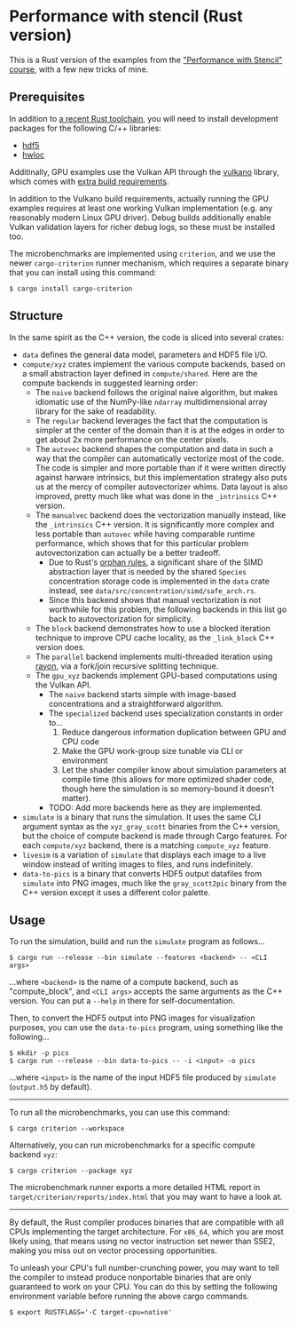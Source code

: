 # Performance with stencil (Rust version)

This is a Rust version of the examples from the ["Performance with Stencil"
course](https://lappweb.in2p3.fr/~paubert/PERFORMANCE_WITH_STENCIL/index.html),
with a few new tricks of mine.

## Prerequisites

In addition to [a recent Rust toolchain](https://www.rust-lang.org/learn/get-started),
you will need to install development packages for the following C/++ libraries:

- [hdf5](https://github.com/aldanor/hdf5-rust#compatibility)
- [hwloc](https://github.com/Ichbinjoe/hwloc2-rs#prerequisites)

Additinally, GPU examples use the Vulkan API through the
[vulkano](https://docs.rs/vulkano) library, which comes with [extra build
requirements](https://github.com/vulkano-rs/vulkano#setup-and-troubleshooting).

In addition to the Vulkano build requirements, actually running the GPU examples
requires at least one working Vulkan implementation (e.g. any reasonably modern
Linux GPU driver). Debug builds additionally enable Vulkan validation layers
for richer debug logs, so these must be installed too.

The microbenchmarks are implemented using `criterion`, and we use the newer
`cargo-criterion` runner mechanism, which requires a separate binary that you
can install using this command:

```
$ cargo install cargo-criterion
```

## Structure

In the same spirit as the C++ version, the code is sliced into several crates:

- `data` defines the general data model, parameters and HDF5 file I/O.
- `compute/xyz` crates implement the various compute backends, based on a small
  abstraction layer defined in `compute/shared`. Here are the compute backends
  in suggested learning order:
    * The `naive` backend follows the original naive algorithm, but makes
      idiomatic use of the NumPy-like `ndarray` multidimensional array library
      for the sake of readability.
    * The `regular` backend leverages the fact that the computation is simpler
      at the center of the domain than it is at the edges in order to get about
      2x more performance on the center pixels.
    * The `autovec` backend shapes the computation and data in such a way that
      the compiler can automatically vectorize most of the code. The code is
      simpler and more portable than if it were written directly against harware
      intrinsics, but this implementation strategy also puts us at the mercy of
      compiler autovectorizer whims. Data layout is also improved, pretty much
      like what was done in the `_intrinsics` C++ version.
    * The `manualvec` backend does the vectorization manually instead, like the
      `_intrinsics` C++ version. It is significantly more complex and less
      portable than `autovec` while having comparable runtime performance, which
      shows that for this particular problem autovectorization can actually be
      a better tradeoff.
        * Due to Rust's [orphan rules](https://github.com/Ixrec/rust-orphan-rules),
          a significant share of the SIMD abstraction layer that is needed by
          the shared `Species` concentration storage code is implemented in the
          `data` crate instead, see `data/src/concentration/simd/safe_arch.rs`.
        * Since this backend shows that manual vectorization is not worthwhile
          for this problem, the following backends in this list go back to
          autovectorization for simplicity.
    * The `block` backend demonstrates how to use a blocked iteration technique
      to improve CPU cache locality, as the `_link_block` C++ version does.
    * The `parallel` backend implements multi-threaded iteration using
      [rayon](https://docs.rs/rayon), via a fork/join recursive splitting
      technique.
    * The `gpu_xyz` backends implement GPU-based computations using the Vulkan
      API.
        * The `naive` backend starts simple with image-based concentrations
          and a straightforward algorithm.
        * The `specialized` backend uses specialization constants in order to...
          1. Reduce dangerous information duplication between GPU and CPU code
          2. Make the GPU work-group size tunable via CLI or environment
          3. Let the shader compiler know about simulation parameters at
             compile time (this allows for more optimized shader code, though
             here the simulation is so memory-bound it doesn't matter).
        * TODO: Add more backends here as they are implemented.
- `simulate` is a binary that runs the simulation. It uses the same CLI argument
  syntax as the `xyz_gray_scott` binaries from the C++ version, but the
  choice of compute backend is made through Cargo features. For each
  `compute/xyz` backend, there is a matching `compute_xyz` feature.
- `livesim` is a variation of `simulate` that displays each image to a live
  window instead of writing images to files, and runs indefinitely.
- `data-to-pics` is a binary that converts HDF5 output datafiles from `simulate`
  into PNG images, much like the `gray_scott2pic` binary from the C++ version
  except it uses a different color palette.

## Usage

To run the simulation, build and run the `simulate` program as follows...

```
$ cargo run --release --bin simulate --features <backend> -- <CLI args>
```

...where `<backend>` is the name of a compute backend, such as "compute_block",
and `<CLI args>` accepts the same arguments as the C++ version. You can put
a `--help` in there for self-documentation.

Then, to convert the HDF5 output into PNG images for visualization purposes, you
can use the `data-to-pics` program, using something like the following...

```
$ mkdir -p pics
$ cargo run --release --bin data-to-pics -- -i <input> -o pics
```

...where `<input>` is the name of the input HDF5 file produced by `simulate`
(`output.h5` by default).

---

To run all the microbenchmarks, you can use this command:

```
$ cargo criterion --workspace
```

Alternatively, you can run microbenchmarks for a specific compute backend `xyz`:

```
$ cargo criterion --package xyz
```

The microbenchmark runner exports a more detailed HTML report in
`target/criterion/reports/index.html` that you may want to have a look at.

---

By default, the Rust compiler produces binaries that are compatible with all
CPUs implementing the target architecture. For `x86_64`, which you are most
likely using, that means using no vector instruction set newer than SSE2, making
you miss out on vector processing opportunities.

To unleash your CPU's full number-crunching power, you may want to tell the
compiler to instead produce nonportable binaries that are only guaranteed to
work on your CPU. You can do this by setting the following environment variable
before running the above cargo commands.

```
$ export RUSTFLAGS='-C target-cpu=native'
```
